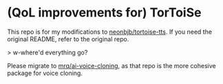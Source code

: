 # (QoL improvements for) TorToiSe

This repo is for my modifications to [neonbjb/tortoise-tts](https://github.com/neonbjb/tortoise-tts). If you need the original README, refer to the original repo.

\> w-where'd everything go?

Please migrate to [mrq/ai-voice-cloning](https://git.ecker.tech/mrq/ai-voice-cloning), as that repo is the more cohesive package for voice cloning.